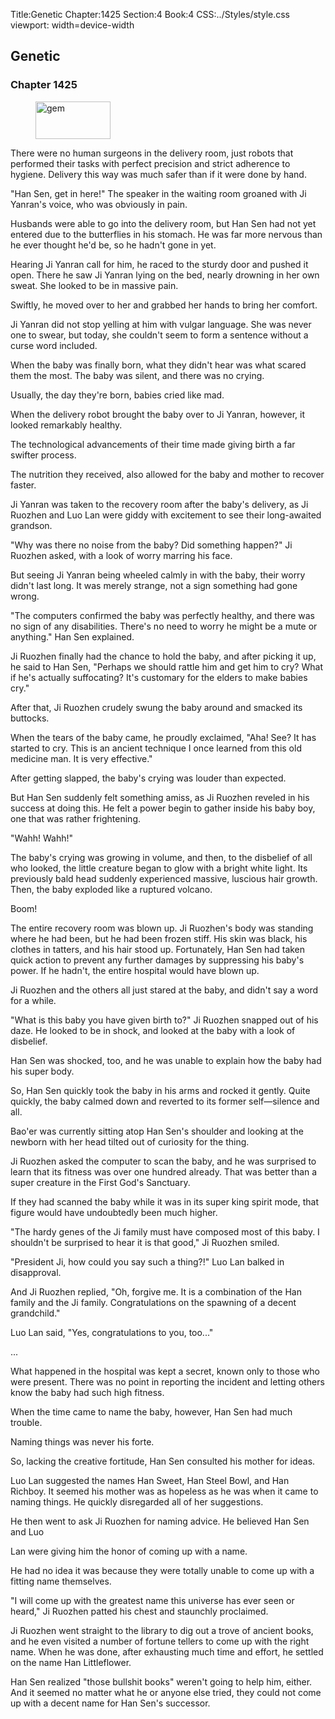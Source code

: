 Title:Genetic 
Chapter:1425 
Section:4 
Book:4 
CSS:../Styles/style.css 
viewport: width=device-width
  
## Genetic
### Chapter 1425
  
<figure>
	<img src="../Images/gem.gif" alt="gem" id="gem" width="120" height="60" />
</figure>
  

  
There were no human surgeons in the delivery room, just robots that performed their tasks with perfect precision and strict adherence to hygiene. Delivery this way was much safer than if it were done by hand.

"Han Sen, get in here!" The speaker in the waiting room groaned with Ji Yanran's voice, who was obviously in pain.

Husbands were able to go into the delivery room, but Han Sen had not yet entered due to the butterflies in his stomach. He was far more nervous than he ever thought he'd be, so he hadn't gone in yet.

Hearing Ji Yanran call for him, he raced to the sturdy door and pushed it open. There he saw Ji Yanran lying on the bed, nearly drowning in her own sweat. She looked to be in massive pain.

Swiftly, he moved over to her and grabbed her hands to bring her comfort.

Ji Yanran did not stop yelling at him with vulgar language. She was never one to swear, but today, she couldn't seem to form a sentence without a curse word included.

When the baby was finally born, what they didn't hear was what scared them the most. The baby was silent, and there was no crying.

Usually, the day they're born, babies cried like mad.

When the delivery robot brought the baby over to Ji Yanran, however, it looked remarkably healthy.

The technological advancements of their time made giving birth a far swifter process.

The nutrition they received, also allowed for the baby and mother to recover faster.

Ji Yanran was taken to the recovery room after the baby's delivery, as Ji Ruozhen and Luo Lan were giddy with excitement to see their long-awaited grandson.

"Why was there no noise from the baby? Did something happen?" Ji Ruozhen asked, with a look of worry marring his face.

But seeing Ji Yanran being wheeled calmly in with the baby, their worry didn't last long. It was merely strange, not a sign something had gone wrong.

"The computers confirmed the baby was perfectly healthy, and there was no sign of any disabilities. There's no need to worry he might be a mute or anything." Han Sen explained.

Ji Ruozhen finally had the chance to hold the baby, and after picking it up, he said to Han Sen, "Perhaps we should rattle him and get him to cry? What if he's actually suffocating? It's customary for the elders to make babies cry."

After that, Ji Ruozhen crudely swung the baby around and smacked its buttocks.

When the tears of the baby came, he proudly exclaimed, "Aha! See? It has started to cry. This is an ancient technique I once learned from this old medicine man. It is very effective."

After getting slapped, the baby's crying was louder than expected.

But Han Sen suddenly felt something amiss, as Ji Ruozhen reveled in his success at doing this. He felt a power begin to gather inside his baby boy, one that was rather frightening.

"Wahh! Wahh!"

The baby's crying was growing in volume, and then, to the disbelief of all who looked, the little creature began to glow with a bright white light. Its previously bald head suddenly experienced massive, luscious hair growth. Then, the baby exploded like a ruptured volcano.

Boom!

The entire recovery room was blown up. Ji Ruozhen's body was standing where he had been, but he had been frozen stiff. His skin was black, his clothes in tatters, and his hair stood up. Fortunately, Han Sen had taken quick action to prevent any further damages by suppressing his baby's power. If he hadn't, the entire hospital would have blown up.

Ji Ruozhen and the others all just stared at the baby, and didn't say a word for a while.

"What is this baby you have given birth to?" Ji Ruozhen snapped out of his daze. He looked to be in shock, and looked at the baby with a look of disbelief.

Han Sen was shocked, too, and he was unable to explain how the baby had his super body.

So, Han Sen quickly took the baby in his arms and rocked it gently. Quite quickly, the baby calmed down and reverted to its former self—silence and all.

Bao'er was currently sitting atop Han Sen's shoulder and looking at the newborn with her head tilted out of curiosity for the thing.

Ji Ruozhen asked the computer to scan the baby, and he was surprised to learn that its fitness was over one hundred already. That was better than a super creature in the First God's Sanctuary.

If they had scanned the baby while it was in its super king spirit mode, that figure would have undoubtedly been much higher.

"The hardy genes of the Ji family must have composed most of this baby. I shouldn't be surprised to hear it is that good," Ji Ruozhen smiled.

"President Ji, how could you say such a thing?!" Luo Lan balked in disapproval.

And Ji Ruozhen replied, "Oh, forgive me. It is a combination of the Han family and the Ji family. Congratulations on the spawning of a decent grandchild."

Luo Lan said, "Yes, congratulations to you, too..."

...

What happened in the hospital was kept a secret, known only to those who were present. There was no point in reporting the incident and letting others know the baby had such high fitness.

When the time came to name the baby, however, Han Sen had much trouble.

Naming things was never his forte.

So, lacking the creative fortitude, Han Sen consulted his mother for ideas.

Luo Lan suggested the names Han Sweet, Han Steel Bowl, and Han Richboy. It seemed his mother was as hopeless as he was when it came to naming things. He quickly disregarded all of her suggestions.

He then went to ask Ji Ruozhen for naming advice. He believed Han Sen and Luo

Lan were giving him the honor of coming up with a name.

He had no idea it was because they were totally unable to come up with a fitting name themselves.

"I will come up with the greatest name this universe has ever seen or heard," Ji Ruozhen patted his chest and staunchly proclaimed.

Ji Ruozhen went straight to the library to dig out a trove of ancient books, and he even visited a number of fortune tellers to come up with the right name. When he was done, after exhausting much time and effort, he settled on the name Han Littleflower.

Han Sen realized "those bullshit books" weren't going to help him, either. And it seemed no matter what he or anyone else tried, they could not come up with a decent name for Han Sen's successor.